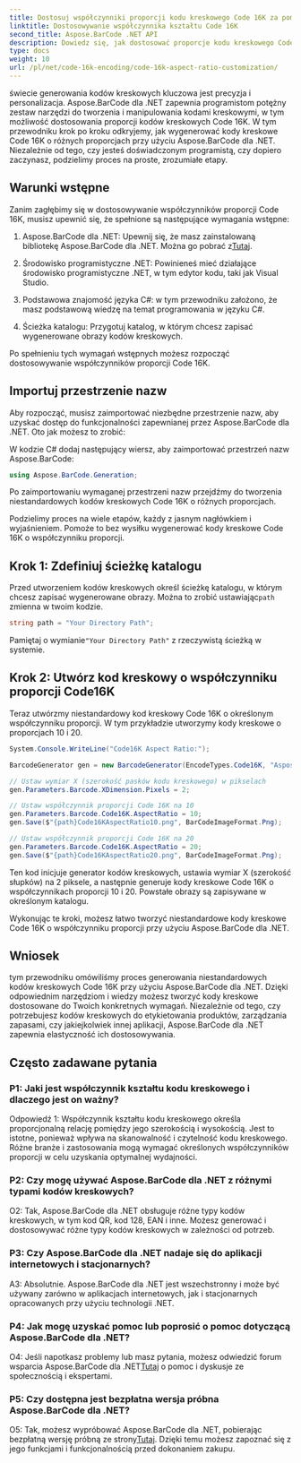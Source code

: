 ```yaml
---
title: Dostosuj współczynniki proporcji kodu kreskowego Code 16K za pomocą Aspose.BarCode dla .NET
linktitle: Dostosowywanie współczynnika kształtu Code 16K
second_title: Aspose.BarCode .NET API
description: Dowiedz się, jak dostosować proporcje kodu kreskowego Code 16K za pomocą Aspose.BarCode dla .NET. Twórz precyzyjne kody kreskowe dla swoich aplikacji.
type: docs
weight: 10
url: /pl/net/code-16k-encoding/code-16k-aspect-ratio-customization/
---
```

świecie generowania kodów kreskowych kluczowa jest precyzja i personalizacja. Aspose.BarCode dla .NET zapewnia programistom potężny zestaw narzędzi do tworzenia i manipulowania kodami kreskowymi, w tym możliwość dostosowania proporcji kodów kreskowych Code 16K. W tym przewodniku krok po kroku odkryjemy, jak wygenerować kody kreskowe Code 16K o różnych proporcjach przy użyciu Aspose.BarCode dla .NET. Niezależnie od tego, czy jesteś doświadczonym programistą, czy dopiero zaczynasz, podzielimy proces na proste, zrozumiałe etapy.

## Warunki wstępne

Zanim zagłębimy się w dostosowywanie współczynników proporcji Code 16K, musisz upewnić się, że spełnione są następujące wymagania wstępne:

1.  Aspose.BarCode dla .NET: Upewnij się, że masz zainstalowaną bibliotekę Aspose.BarCode dla .NET. Można go pobrać z[Tutaj](https://releases.aspose.com/barcode/net/).

2. Środowisko programistyczne .NET: Powinieneś mieć działające środowisko programistyczne .NET, w tym edytor kodu, taki jak Visual Studio.

3. Podstawowa znajomość języka C#: w tym przewodniku założono, że masz podstawową wiedzę na temat programowania w języku C#.

4. Ścieżka katalogu: Przygotuj katalog, w którym chcesz zapisać wygenerowane obrazy kodów kreskowych.

Po spełnieniu tych wymagań wstępnych możesz rozpocząć dostosowywanie współczynników proporcji Code 16K.

## Importuj przestrzenie nazw

Aby rozpocząć, musisz zaimportować niezbędne przestrzenie nazw, aby uzyskać dostęp do funkcjonalności zapewnianej przez Aspose.BarCode dla .NET. Oto jak możesz to zrobić:

W kodzie C# dodaj następujący wiersz, aby zaimportować przestrzeń nazw Aspose.BarCode:

```csharp
using Aspose.BarCode.Generation;
```

Po zaimportowaniu wymaganej przestrzeni nazw przejdźmy do tworzenia niestandardowych kodów kreskowych Code 16K o różnych proporcjach.

Podzielimy proces na wiele etapów, każdy z jasnym nagłówkiem i wyjaśnieniem. Pomoże to bez wysiłku wygenerować kody kreskowe Code 16K o współczynniku proporcji.

## Krok 1: Zdefiniuj ścieżkę katalogu

 Przed utworzeniem kodów kreskowych określ ścieżkę katalogu, w którym chcesz zapisać wygenerowane obrazy. Można to zrobić ustawiając`path` zmienna w twoim kodzie.

```csharp
string path = "Your Directory Path";
```

 Pamiętaj o wymianie`"Your Directory Path"` z rzeczywistą ścieżką w systemie.

## Krok 2: Utwórz kod kreskowy o współczynniku proporcji Code16K

Teraz utwórzmy niestandardowy kod kreskowy Code 16K o określonym współczynniku proporcji. W tym przykładzie utworzymy kody kreskowe o proporcjach 10 i 20.

```csharp
System.Console.WriteLine("Code16K Aspect Ratio:");

BarcodeGenerator gen = new BarcodeGenerator(EncodeTypes.Code16K, "Aspose.BarCode");

// Ustaw wymiar X (szerokość pasków kodu kreskowego) w pikselach
gen.Parameters.Barcode.XDimension.Pixels = 2;

// Ustaw współczynnik proporcji Code 16K na 10
gen.Parameters.Barcode.Code16K.AspectRatio = 10;
gen.Save($"{path}Code16KAspectRatio10.png", BarCodeImageFormat.Png);

// Ustaw współczynnik proporcji Code 16K na 20
gen.Parameters.Barcode.Code16K.AspectRatio = 20;
gen.Save($"{path}Code16KAspectRatio20.png", BarCodeImageFormat.Png);
```

Ten kod inicjuje generator kodów kreskowych, ustawia wymiar X (szerokość słupków) na 2 piksele, a następnie generuje kody kreskowe Code 16K o współczynnikach proporcji 10 i 20. Powstałe obrazy są zapisywane w określonym katalogu.

Wykonując te kroki, możesz łatwo tworzyć niestandardowe kody kreskowe Code 16K o współczynniku proporcji przy użyciu Aspose.BarCode dla .NET.

## Wniosek

tym przewodniku omówiliśmy proces generowania niestandardowych kodów kreskowych Code 16K przy użyciu Aspose.BarCode dla .NET. Dzięki odpowiednim narzędziom i wiedzy możesz tworzyć kody kreskowe dostosowane do Twoich konkretnych wymagań. Niezależnie od tego, czy potrzebujesz kodów kreskowych do etykietowania produktów, zarządzania zapasami, czy jakiejkolwiek innej aplikacji, Aspose.BarCode dla .NET zapewnia elastyczność ich dostosowywania.

## Często zadawane pytania

### P1: Jaki jest współczynnik kształtu kodu kreskowego i dlaczego jest on ważny?

Odpowiedź 1: Współczynnik kształtu kodu kreskowego określa proporcjonalną relację pomiędzy jego szerokością i wysokością. Jest to istotne, ponieważ wpływa na skanowalność i czytelność kodu kreskowego. Różne branże i zastosowania mogą wymagać określonych współczynników proporcji w celu uzyskania optymalnej wydajności.

### P2: Czy mogę używać Aspose.BarCode dla .NET z różnymi typami kodów kreskowych?

O2: Tak, Aspose.BarCode dla .NET obsługuje różne typy kodów kreskowych, w tym kod QR, kod 128, EAN i inne. Możesz generować i dostosowywać różne typy kodów kreskowych w zależności od potrzeb.

### P3: Czy Aspose.BarCode dla .NET nadaje się do aplikacji internetowych i stacjonarnych?

A3: Absolutnie. Aspose.BarCode dla .NET jest wszechstronny i może być używany zarówno w aplikacjach internetowych, jak i stacjonarnych opracowanych przy użyciu technologii .NET.

### P4: Jak mogę uzyskać pomoc lub poprosić o pomoc dotyczącą Aspose.BarCode dla .NET?

 O4: Jeśli napotkasz problemy lub masz pytania, możesz odwiedzić forum wsparcia Aspose.BarCode dla .NET[Tutaj](https://forum.aspose.com/c/barcode/13) o pomoc i dyskusje ze społecznością i ekspertami.

### P5: Czy dostępna jest bezpłatna wersja próbna Aspose.BarCode dla .NET?

 O5: Tak, możesz wypróbować Aspose.BarCode dla .NET, pobierając bezpłatną wersję próbną ze strony[Tutaj](https://releases.aspose.com/). Dzięki temu możesz zapoznać się z jego funkcjami i funkcjonalnością przed dokonaniem zakupu.
